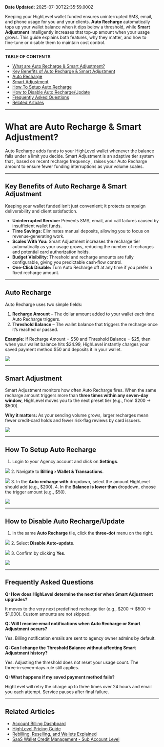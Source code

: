 **Date Updated:** 2025-07-30T22:35:59.000Z

Keeping your HighLevel wallet funded ensures uninterrupted SMS, email, and phone usage for you and your clients. **Auto Recharge** automatically tops up your wallet balance when it dips below a threshold, while **Smart Adjustment** intelligently increases that top‑up amount when your usage grows. This guide explains both features, why they matter, and how to fine‑tune or disable them to maintain cost control.

---

**TABLE OF CONTENTS**

* [What are Auto Recharge & Smart Adjustment?](#What-are-Auto-Recharge-&-Smart-Adjustment?)[](#Key-Benefits-of-Auto-Recharge-&-Smart-Adjustment)
* [Key Benefits of Auto Recharge & Smart Adjustment](#Key-Benefits-of-Auto-Recharge-&-Smart-Adjustment)[](#Auto-Recharge%C2%A0)
* [Auto Recharge ](#Auto-Recharge%C2%A0)[](#Smart-Adjustment)
* [Smart Adjustment](#Smart-Adjustment)[](#How-To-Setup-Auto-Recharge)
* [How To Setup Auto Recharge](#How-To-Setup-Auto-Recharge)[](#How-to-Disable-Auto-Recharge/Update)
* [How to Disable Auto Recharge/Update](#How-to-Disable-Auto-Recharge/Update)[](#Frequently-Asked-Questions%C2%A0)
* [Frequently Asked Questions ](#Frequently-Asked-Questions%C2%A0)[](#Related-Articles)
* [Related Articles](#Related-Articles)

---

# **What are Auto Recharge & Smart Adjustment?**

  
Auto Recharge adds funds to your HighLevel wallet whenever the balance falls under a limit you decide. Smart Adjustment is an adaptive tier system that , based on recent recharge frequency , raises your Auto Recharge amount to ensure fewer funding interruptions as your volume scales.

---

## **Key Benefits of Auto Recharge & Smart Adjustment**

  
Keeping your wallet funded isn’t just convenient; it protects campaign deliverability and client satisfaction.  
  
* **Uninterrupted Service:** Prevents SMS, email, and call failures caused by insufficient wallet funds.
* **Time Savings:** Eliminates manual deposits, allowing you to focus on revenue‑generating work.
* **Scales With You:** Smart Adjustment increases the recharge tier automatically as your usage grows, reducing the number of recharges and potential card authorization holds.
* **Budget Visibility:** Threshold and recharge amounts are fully configurable, giving you predictable cash‑flow control.
* **One‑Click Disable:** Turn Auto Recharge off at any time if you prefer a fixed recharge amount.

---

## **Auto Recharge** 

  
Auto Recharge uses two simple fields: 

  
1. **Recharge Amount** – The dollar amount added to your wallet each time Auto Recharge triggers.
2. **Threshold Balance** – The wallet balance that triggers the recharge once it’s reached or passed.

  
**Example**: If Recharge Amount = $50 and Threshold Balance = $25, then when your wallet balance hits $24.99, HighLevel instantly charges your saved payment method $50 and deposits it in your wallet.

  
![](https://jumpshare.com/share/rlACktfgJJFZs1li6Utm+/Screen+Shot+2025-07-30+at+10.01.10+PM.png)

---

## **Smart Adjustment**

  
Smart Adjustment monitors how often Auto Recharge fires. When the same recharge amount triggers more than **three times within any seven‑day window**, HighLevel moves you to the next preset tier (e.g., from $200 → $500). 

  
**Why it matters:** As your sending volume grows, larger recharges mean fewer credit‑card holds and fewer risk‑flag reviews by card issuers.

  
![](https://jumpshare.com/share/YT6lVh2lNJBlMMWDhzc2+/Screen+Shot+2025-07-30+at+9.53.56+PM.png)

---

## **How To Setup Auto Recharge**

  
1. Login to your Agency account and click on **Settings**.  
    
![](https://jumpshare.com/share/taCq0QNVpt5Gqy25C9N3+/Screen+Shot+2025-07-30+at+10.09.18+PM.png)
2. Navigate to **Billing › Wallet & Transactions**.  
    
![](https://jumpshare.com/share/PrPj2noGdrNY9uJA0GwH+/Screen+Shot+2025-07-30+at+10.12.07+PM.png)
3. In the **Auto recharge with** dropdown, select the amount HighLevel should add (e.g., $200).
4. In the **Balance** **is lower than** dropdown, choose the trigger amount (e.g., $50).  
    
![](https://jumpshare.com/share/6BcdO4Z6GfE29ZwhSxNA+/GIF+Recording+2025-07-30+at+10.08.36+PM.gif)

---

## **How to Disable Auto Recharge/Update**

  
1. In the same **Auto Recharge** tile, click the   **three‑dot** menu on the right.  
    
![](https://jumpshare.com/share/h0c8I7cpswOhzLbzKY16+/Screen+Shot+2025-07-30+at+10.16.20+PM.png)
2. Select **Disable Auto‑update**.  
    
![](https://jumpshare.com/share/RvHO8vJDzhraHEyUgMBQ+/Screen+Shot+2025-07-30+at+10.22.10+PM.png)
3. Confirm by clicking **Yes**.  
    
![](https://jumpshare.com/share/oh6hi4M1slJ7tspaW6ha+/Screen+Shot+2025-07-30+at+10.22.45+PM.png)

---

## **Frequently Asked Questions** 

  
**Q: How does HighLevel determine the next tier when Smart Adjustment upgrades?**

It moves to the very next predefined recharge tier (e.g., $200 → $500 → $1,000). Custom amounts are not skipped.

  
**Q:** **Will I receive email notifications when Auto Recharge or Smart Adjustment occurs?**

Yes. Billing notification emails are sent to agency owner admins by default.

  
**Q: Can I change the Threshold Balance without affecting Smart Adjustment history?**

Yes. Adjusting the threshold does not reset your usage count. The three‑in‑seven‑days rule still applies.

  
**Q: What happens if my saved payment method fails?**

HighLevel will retry the charge up to three times over 24 hours and email you each attempt. Service pauses after final failure.

---

## **Related Articles**

  
* [Account Billing Dashboard](https://help.gohighlevel.com/en/support/solutions/articles/155000004182)
* [HighLevel Pricing Guide](https://help.gohighlevel.com/en/support/solutions/articles/155000001156)
* [Rebilling, Reselling, and Wallets Explained](https://help.gohighlevel.com/en/support/solutions/articles/155000002095)
* [SaaS Wallet Credit Management - Sub Account Level](https://help.gohighlevel.com/en/support/solutions/articles/48001207115)